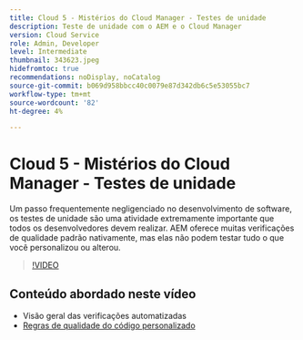 ```yaml
---
title: Cloud 5 - Mistérios do Cloud Manager - Testes de unidade
description: Teste de unidade com o AEM e o Cloud Manager
version: Cloud Service
role: Admin, Developer
level: Intermediate
thumbnail: 343623.jpeg
hidefromtoc: true
recommendations: noDisplay, noCatalog
source-git-commit: b069d958bbcc40c0079e87d342db6c5e53055bc7
workflow-type: tm+mt
source-wordcount: '82'
ht-degree: 4%

---
```


# Cloud 5 - Mistérios do Cloud Manager - Testes de unidade

Um passo frequentemente negligenciado no desenvolvimento de software, os testes de unidade são uma atividade extremamente importante que todos os desenvolvedores devem realizar. AEM oferece muitas verificações de qualidade padrão nativamente, mas elas não podem testar tudo o que você personalizou ou alterou.

>[!VIDEO](https://video.tv.adobe.com/v/343623)

## Conteúdo abordado neste vídeo

+ Visão geral das verificações automatizadas
+ [Regras de qualidade do código personalizado](https://experienceleague.adobe.com/docs/experience-manager-cloud-service/content/implementing/using-cloud-manager/test-results/custom-code-quality-rules.html)

